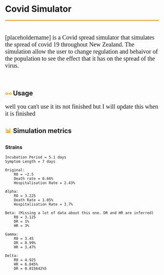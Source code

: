 

# Covid Simulator
<div id="underline"></div>

<p id = "description">
<br>
[placeholdername] is a Covid spread simulator that simulates the spread of covid 19 throughout New Zealand. The simulation allow the user to change regulation and behaivor of the population to see the effect that it has on the spread of the virus. 
</p>
<br>

## <span id="icon">&#10719;</span> Usage
<p id = "description">well you can't use it its not finished but I will update this when it is finished</p>

## <span id = "icon">&#128202;</span> Simulation metrics 

### Strains

```
Incubation Period = 5.1 days
Symptom Length = 7 days

Original:
    R0 = ~2.5
    Death rate = 0.66%
    Hospitalisation Rate = 2.43%

Alpha:
    R0 = 3.225
    Death Rate = 1.05%
    Hospitalisation Rate = 3.7%

Beta: (Missing a lot of data about this one. DR and HR are inferred)
    R0 = 3.125
    DR = 1%
    HR = 3%

Gamma:
    R0 = 3.45
    DR = 0.99%
    HR = 3.47%

Delta:
    R0 = 4.925
    HR = 6.845%
    DR = 0.015642%5
```



<sub>
<details>
  <summary id = "css">CSS is disabled in this preview</summary>
  <link href='https://fonts.googleapis.com/css?family=Nunito' rel='stylesheet'>
<style>
#css{
    color: rgba(0,0,0,0.0);
    display: none;
}
#underline {
    background-color: orange;
    height: 3px
}
#description {
    font-family: 'Nunito';font-size: 20px;
}
#icon {
    color: orange;
}
#image1 {
    border-radius: 3px;
    border: 3px solid black
    padding-top: 10px;
}
#image1:hover {
    transition: all .2s ease-in-out;
    transform: scale(1.05)
}
#text-line {
    transition: all .2s ease-in-out;
    transform: scale(1.05)
}
#image1:hover {
  cursor: pointer;
  -moz-box-shadow: 8px 15px 0px #9AA3A8;
  -webkit-box-shadow: 8px 15px 0px #9AA3A8;
  box-shadow: 8px 15px 0px #9AA3A8;
  -webkit-transition: all 500ms ease;
}


</style>
</details>
</sub>

